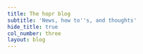 ```yaml
---
title: The hopr blog
subtitle: 'News, how to''s, and thoughts'
hide_title: true
col_number: three
layout: blog
---
```

